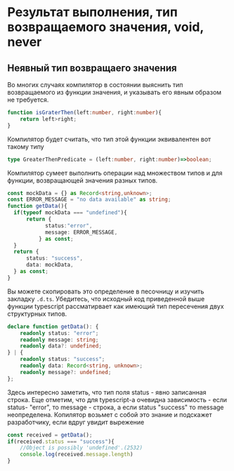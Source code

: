 # Результат выполнения, тип возвращаемого значения, void, never
## Неявный тип возвращаего значения
Во многих случаях компилятор в состоянии выяснить тип возвращаемого из функции значения, и указывать его явным образом не требуется.

```typescript
function isGraterThen(left:number, right:number){
    return left>right;
}
```
Компилятор будет считать, что тип этой функции эквивалентен вот такому типу
```typescript
type GreaterThenPredicate = (left:number, right:number)=>boolean;
```
Компилятор сумеет выполнить операции над множеством типов и для функции, возвращающей значения разных типов. 
```typescript
const mockData = {} as Record<string,unknown>;
const ERROR_MESSAGE = "no data available" as string;
function getData(){
  if(typeof mockData === "undefined"){
      return {
            status:"error", 
            message: ERROR_MESSAGE,
          } as const;
  }
  return {
      status: "success",
      data: mockData,
  } as const;
}
```
Вы можете скопировать это определение в песочницу и изучить закладку `.d.ts`. Убедитесь, что исходный код приведенной выше функции typescript рассматирвает как имеющий тип пересечения двух структурных типов.
```typescript
declare function getData(): {
    readonly status: "error";
    readonly message: string;
    readonly data?: undefined;
} | {
    readonly status: "success";
    readonly data: Record<string, unknown>;
    readonly message?: undefined;
};
```
Здесь интересно заметить, что тип поля status - явно записанная строка. Еще отметим, что для typescript-а очевидна зависимость - если status- "error", то message - строка, а если status "success" то message неопределена. Копилятор возьмет с собой это знание и подскажет разработчику, если вдруг увидит вырежение

```typescript
const received = getData();
if(received.status === "success"){
    //Object is possibly 'undefined'.(2532)
    console.log(received.message.length)
}
```